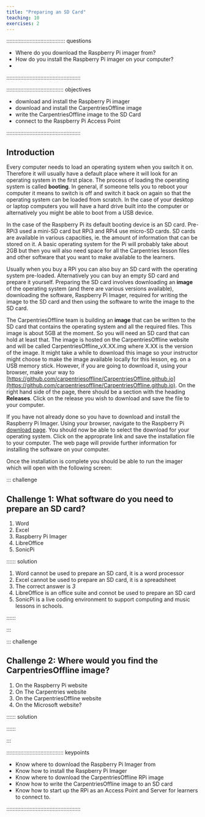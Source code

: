```yaml
---
title: "Preparing an SD Card"
teaching: 10
exercises: 2
---
```


:::::::::::::::::::::::::::::::::::::: questions 

- Where do you download the Raspberry Pi imager from?
- How do you install the Raspberry Pi imager on your computer?
- 

::::::::::::::::::::::::::::::::::::::::::::::::

::::::::::::::::::::::::::::::::::::: objectives

- download and install the Raspberry Pi imager
- download and install the CarpentriesOffline image
- write the CarpentriesOffline image to the SD Card
- connect to the Raspberry Pi Access Point

::::::::::::::::::::::::::::::::::::::::::::::::

## Introduction

Every computer needs to load an operating system when you switch it on. Therefore it will usually have a default place where it will look for an operating system in the first place. The process of loading the operating system is called **booting**. In general, if someone tells you to reboot your computer it means to switch is off and switch it back on again so that the operating system can be loaded from scratch. In the case of your desktop or laptop computers you will have a hard drive built into the computer or alternatively you might be able to boot from a USB device.

In the case of the Raspberry Pi its default booting device is an SD card. Pre-RPi3 used a mini-SD card but RPi3 and RPi4 use micro-SD cards. SD cards are available in various capacities, ie. the amount of information that can be stored on it. A basic operating system for the Pi will probably take about 2GB but then you will also need space for all the Carpentries lesson files and other software that you want to make available to the learners. 

Usually when you buy a RPi you can also buy an SD card with the operating system pre-loaded. Alternatively you can buy an empty SD card and prepare it yourself. Preparing the SD card involves downloading an **image** of the operating system (and there are various versions available), downloading the software, Raspberry Pi Imager, required for writing the image to the SD card and then using the software to write the image to the SD card.

The CarpentriesOffline team is building an **image** that can be written to the SD card that contains the operating system and all the required files. This image is about 5GB at the moment. So you will need an SD card that can hold at least that. The image is hosted on the CarpentriesOffline website and will be called CarpentriesOffline_vX.XX.img where X.XX is the version of the image. It might take a while to download this image so your instructor might choose to make the image available locally for this lesson, eg. on a USB memory stick. However, if you are going to download it, using your browser, make your way to [https://github.com/carpentriesoffline/CarpentriesOffline.github.io](https://github.com/carpentriesoffline/CarpentriesOffline.github.io). On the right hand side of the page, there should be a section with the heading **Releases**. Click on the release you wish to download and save the file to your computer.

If you have not already done so you have to download and install the Raspberry Pi Imager. Using your browser, navigate to the Raspberry Pi [download page](https://www.raspberrypi.com/software/). You should now be able to select the download for your operating system. Click on the approprate link and save the installation file to your computer. The web page will provide further information for installing the software on your computer.

Once the installation is complete you should be able to run the imager which will open with the following screen:







::: challenge 

## Challenge 1: What software do you need to prepare an SD card?

1. Word
2. Excel
3. Raspberry Pi Imager
4. LibreOffice
5. SonicPi

:::::: solution

1. Word cannot be used to prepare an SD card, it is a word processor
3. Excel cannot be used to prepare an SD card, it is a spreadsheet
4. The correct answer is *3*
5. LibreOffice is an office suite and connot be used to prepare an SD card
6. SonicPi is a live coding environment to support computing and music lessons in schools.

::::::

:::

::: challenge

## Challenge 2: Where would you find the CarpentriesOffline image?

1. On the Raspberry Pi website
2. On The Carpentries website
3. On the CarpentriesOffline website
4. On the Microsoft website?

:::::: solution

::::::

:::

::::::::::::::::::::::::::::::::::::: keypoints 

- Know where to download the Raspberry Pi Imager from
- Know how to install the Raspberry Pi Imager
- Know where to download the CarpentriesOffline RPi image
- Know how to write the CarpentriesOffline image to an SD card
- Know how to start up the RPi as an Access Point and Server for learners to connect to.

::::::::::::::::::::::::::::::::::::::::::::::::

[r-markdown]: https://rmarkdown.rstudio.com/
